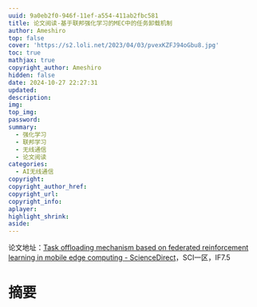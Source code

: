 ```yaml
---
uuid: 9a0eb2f0-946f-11ef-a554-411ab2fbc581
title: 论文阅读-基于联邦强化学习的MEC中的任务卸载机制
author: Ameshiro
top: false
cover: 'https://s2.loli.net/2023/04/03/pvexKZFJ94oGbu8.jpg'
toc: true
mathjax: true
copyright_author: Ameshiro
hidden: false
date: 2024-10-27 22:27:31
updated:
description:
img:
top_img:
password:
summary:
  - 强化学习
  - 联邦学习
  - 无线通信
  - 论文阅读
categories:
  - AI无线通信
copyright:
copyright_author_href:
copyright_url:
copyright_info:
aplayer:
highlight_shrink:
aside:
---
```


论文地址：[Task offloading mechanism based on federated reinforcement learning in mobile edge computing - ScienceDirect](https://www.sciencedirect.com/science/article/pii/S2352864822000554)，SCI一区，IF7.5

# 摘要
